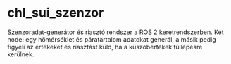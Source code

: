 # chl_sui_szenzor
Szenzoradat-generátor és riasztó rendszer a ROS 2 keretrendszerben. Két node: egy hőmérséklet és páratartalom adatokat generál, a másik pedig figyeli az értékeket és riasztást küld, ha a küszöbértékek túllépésre kerülnek.
